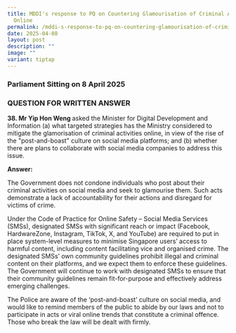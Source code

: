 ```yaml
---
title: MDDI's response to PQ on Countering Glamourisation of Criminal Activities
  Online
permalink: /mddi-s-response-to-pq-on-countering-glamourisation-of-criminal-activities-online/
date: 2025-04-08
layout: post
description: ""
image: ""
variant: tiptap
---
```

<h3>Parliament Sitting on 8 April 2025</h3>
<h3>QUESTION FOR WRITTEN ANSWER</h3>
<p><strong>38. Mr Yip Hon Weng </strong>asked the Minister for Digital Development
and Information (a) what targeted strategies has the Ministry considered
to mitigate the glamorisation of criminal activities online, in view of
the rise of the "post-and-boast" culture on social media platforms; and
(b) whether there are plans to collaborate with social media companies
to address this issue.</p>
<p><strong>Answer:</strong>
</p>
<p>The Government does not condone individuals who post about their criminal
activities on social media and seek to glamourise them. Such acts demonstrate
a lack of accountability for their actions and disregard for victims of
crime.</p>
<p>Under the Code of Practice for Online Safety – Social Media Services (SMSs),
designated SMSs with significant reach or impact (Facebook, HardwareZone,
Instagram, TikTok, X, and YouTube) are required to put in place system-level
measures to minimise Singapore users’ access to harmful content, including
content facilitating vice and organised crime. The designated SMSs’ own
community guidelines prohibit illegal and criminal content on their platforms,
and we expect them to enforce these guidelines. The Government will continue
to work with designated SMSs to ensure that their community guidelines
remain fit-for-purpose and effectively address emerging challenges.</p>
<p>The Police are aware of the ‘post-and-boast’ culture on social media,
and would like to remind members of the public to abide by our laws and
not to participate in acts or viral online trends that constitute a criminal
offence. Those who break the law will be dealt with firmly.</p>